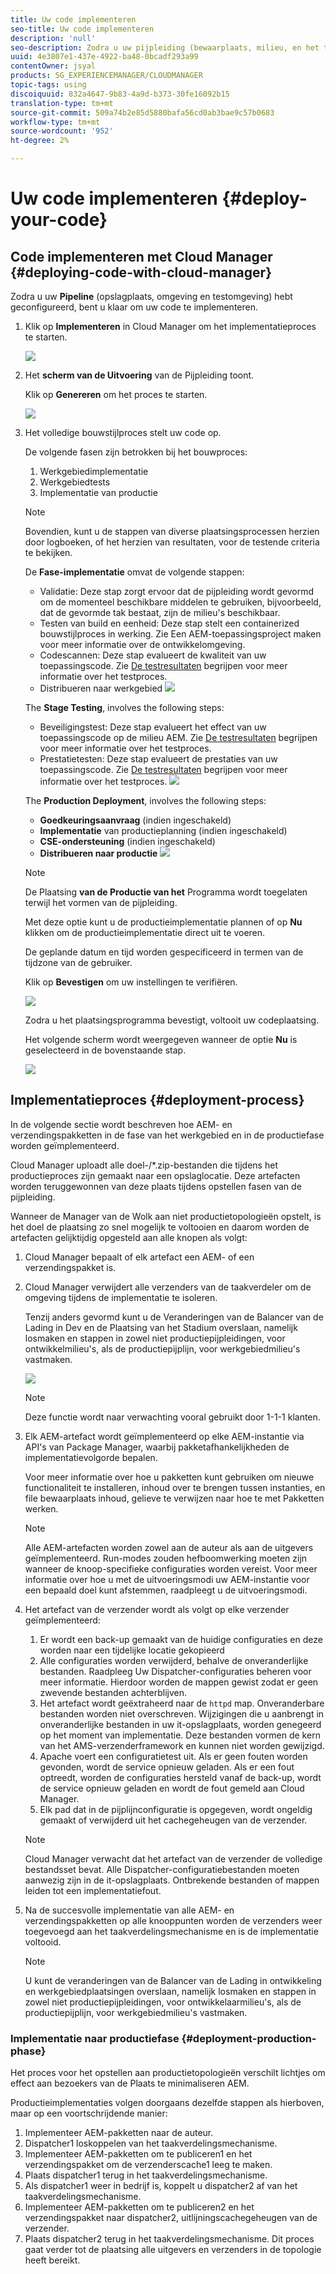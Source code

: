 ```yaml
---
title: Uw code implementeren
seo-title: Uw code implementeren
description: 'null'
seo-description: Zodra u uw pijpleiding (bewaarplaats, milieu, en het testen milieu) hebt gevormd, bent u bereid om uw code op te stellen. Volg deze pagina voor meer informatie.
uuid: 4e3807e1-437e-4922-ba48-0bcadf293a99
contentOwner: jsyal
products: SG_EXPERIENCEMANAGER/CLOUDMANAGER
topic-tags: using
discoiquuid: 832a4647-9b83-4a9d-b373-30fe16092b15
translation-type: tm+mt
source-git-commit: 509a74b2e85d5880bafa56cd0ab3bae9c57b0683
workflow-type: tm+mt
source-wordcount: '952'
ht-degree: 2%

---
```



# Uw code implementeren {#deploy-your-code}

## Code implementeren met Cloud Manager {#deploying-code-with-cloud-manager}

Zodra u uw **Pipeline** (opslagplaats, omgeving en testomgeving) hebt geconfigureerd, bent u klaar om uw code te implementeren.

1. Klik op **Implementeren** in Cloud Manager om het implementatieproces te starten.

   ![](assets/Deploy1.png)

1. Het **scherm van de Uitvoering** van de Pijpleiding toont.

   Klik op **Genereren** om het proces te starten.

   ![](assets/Deploy2.png)

1. Het volledige bouwstijlproces stelt uw code op.

   De volgende fasen zijn betrokken bij het bouwproces:

   1. Werkgebiedimplementatie
   1. Werkgebiedtests
   1. Implementatie van productie
   >[!NOTE]
   >
   >Bovendien, kunt u de stappen van diverse plaatsingsprocessen herzien door logboeken, of het herzien van resultaten, voor de testende criteria te bekijken.

   De **Fase-implementatie** omvat de volgende stappen:

   * Validatie: Deze stap zorgt ervoor dat de pijpleiding wordt gevormd om de momenteel beschikbare middelen te gebruiken, bijvoorbeeld, dat de gevormde tak bestaat, zijn de milieu&#39;s beschikbaar.
   * Testen van build en eenheid: Deze stap stelt een containerized bouwstijlproces in werking. Zie Een AEM-toepassingsproject [](create-an-application-project.md) maken voor meer informatie over de ontwikkelomgeving.
   * Codescannen: Deze stap evalueert de kwaliteit van uw toepassingscode. Zie [De testresultaten](understand-your-test-results.md) begrijpen voor meer informatie over het testproces.
   * Distribueren naar werkgebied
   ![](assets/Stage_Deployment1.png)

   The **Stage Testing**, involves the following steps:

   * Beveiligingstest: Deze stap evalueert het effect van uw toepassingscode op de milieu AEM. Zie [De testresultaten](understand-your-test-results.md) begrijpen voor meer informatie over het testproces.
   * Prestatietesten: Deze stap evalueert de prestaties van uw toepassingscode. Zie [De testresultaten](understand-your-test-results.md) begrijpen voor meer informatie over het testproces.
   ![](assets/Stage_Testing1.png)

   The **Production Deployment**, involves the following steps:

   * **Goedkeuringsaanvraag** (indien ingeschakeld)
   * **Implementatie** van productieplanning (indien ingeschakeld)
   * **CSE-ondersteuning** (indien ingeschakeld)
   * **Distribueren naar productie**
   ![](assets/Prod_Deployment1.png)

   >[!NOTE]
   >
   >De Plaatsing **van de Productie van het** Programma wordt toegelaten terwijl het vormen van de pijpleiding.
   >
   >
   >Met deze optie kunt u de productieimplementatie plannen of op **Nu** klikken om de productieimplementatie direct uit te voeren.
   >
   >
   >De geplande datum en tijd worden gespecificeerd in termen van de tijdzone van de gebruiker.
   >
   >
   >Klik op **Bevestigen** om uw instellingen te verifiëren.

   ![](assets/Production_Deployment1.png)

   Zodra u het plaatsingsprogramma bevestigt, voltooit uw codeplaatsing.

   Het volgende scherm wordt weergegeven wanneer de optie **Nu** is geselecteerd in de bovenstaande stap.

   ![](assets/Production_Deployment2.png)

## Implementatieproces {#deployment-process}

In de volgende sectie wordt beschreven hoe AEM- en verzendingspakketten in de fase van het werkgebied en in de productiefase worden geïmplementeerd.

Cloud Manager uploadt alle doel-/*.zip-bestanden die tijdens het productieproces zijn gemaakt naar een opslaglocatie.  Deze artefacten worden teruggewonnen van deze plaats tijdens opstellen fasen van de pijpleiding.

Wanneer de Manager van de Wolk aan niet productietopologieën opstelt, is het doel de plaatsing zo snel mogelijk te voltooien en daarom worden de artefacten gelijktijdig opgesteld aan alle knopen als volgt:

1. Cloud Manager bepaalt of elk artefact een AEM- of een verzendingspakket is.
1. Cloud Manager verwijdert alle verzenders van de taakverdeler om de omgeving tijdens de implementatie te isoleren.

   Tenzij anders gevormd kunt u de Veranderingen van de Balancer van de Lading in Dev en de Plaatsing van het Stadium overslaan, namelijk losmaken en stappen in zowel niet productiepijpleidingen, voor ontwikkelmilieu&#39;s, als de productiepijplijn, voor werkgebiedmilieu&#39;s vastmaken.

   ![](assets/load_balancer.png)

   >[!NOTE]
   >
   >Deze functie wordt naar verwachting vooral gebruikt door 1-1-1 klanten.

1. Elk AEM-artefact wordt geïmplementeerd op elke AEM-instantie via API&#39;s van Package Manager, waarbij pakketafhankelijkheden de implementatievolgorde bepalen.

   Voor meer informatie over hoe u pakketten kunt gebruiken om nieuwe functionaliteit te installeren, inhoud over te brengen tussen instanties, en file bewaarplaats inhoud, gelieve te verwijzen naar hoe te met Pakketten werken.

   >[!NOTE]
   >
   >Alle AEM-artefacten worden zowel aan de auteur als aan de uitgevers geïmplementeerd. Run-modes zouden hefboomwerking moeten zijn wanneer de knoop-specifieke configuraties worden vereist. Voor meer informatie over hoe u met de uitvoeringsmodi uw AEM-instantie voor een bepaald doel kunt afstemmen, raadpleegt u de uitvoeringsmodi.

1. Het artefact van de verzender wordt als volgt op elke verzender geïmplementeerd:

   1. Er wordt een back-up gemaakt van de huidige configuraties en deze worden naar een tijdelijke locatie gekopieerd
   1. Alle configuraties worden verwijderd, behalve de onveranderlijke bestanden. Raadpleeg Uw Dispatcher-configuraties beheren voor meer informatie. Hierdoor worden de mappen gewist zodat er geen zwevende bestanden achterblijven.
   1. Het artefact wordt geëxtraheerd naar de `httpd` map.  Onveranderbare bestanden worden niet overschreven. Wijzigingen die u aanbrengt in onveranderlijke bestanden in uw it-opslagplaats, worden genegeerd op het moment van implementatie.  Deze bestanden vormen de kern van het AMS-verzenderframework en kunnen niet worden gewijzigd.
   1. Apache voert een configuratietest uit. Als er geen fouten worden gevonden, wordt de service opnieuw geladen. Als er een fout optreedt, worden de configuraties hersteld vanaf de back-up, wordt de service opnieuw geladen en wordt de fout gemeld aan Cloud Manager.
   1. Elk pad dat in de pijplijnconfiguratie is opgegeven, wordt ongeldig gemaakt of verwijderd uit het cachegeheugen van de verzender.
   >[!NOTE]
   >
   >Cloud Manager verwacht dat het artefact van de verzender de volledige bestandsset bevat.  Alle Dispatcher-configuratiebestanden moeten aanwezig zijn in de it-opslagplaats. Ontbrekende bestanden of mappen leiden tot een implementatiefout.

1. Na de succesvolle implementatie van alle AEM- en verzendingspakketten op alle knooppunten worden de verzenders weer toegevoegd aan het taakverdelingsmechanisme en is de implementatie voltooid.

   >[!NOTE]
   >
   >U kunt de veranderingen van de Balancer van de Lading in ontwikkeling en werkgebiedplaatsingen overslaan, namelijk losmaken en stappen in zowel niet productiepijpleidingen, voor ontwikkelaarmilieu&#39;s, als de productiepijplijn, voor werkgebiedmilieu&#39;s vastmaken.

### Implementatie naar productiefase {#deployment-production-phase}

Het proces voor het opstellen aan productietopologieën verschilt lichtjes om effect aan bezoekers van de Plaats te minimaliseren AEM.

Productieimplementaties volgen doorgaans dezelfde stappen als hierboven, maar op een voortschrijdende manier:

1. Implementeer AEM-pakketten naar de auteur.
1. Dispatcher1 loskoppelen van het taakverdelingsmechanisme.
1. Implementeer AEM-pakketten om te publiceren1 en het verzendingspakket om de verzenderscache1 leeg te maken.
1. Plaats dispatcher1 terug in het taakverdelingsmechanisme.
1. Als dispatcher1 weer in bedrijf is, koppelt u dispatcher2 af van het taakverdelingsmechanisme.
1. Implementeer AEM-pakketten om te publiceren2 en het verzendingspakket naar dispatcher2, uitlijningscachegeheugen van de verzender.
1. Plaats dispatcher2 terug in het taakverdelingsmechanisme.
Dit proces gaat verder tot de plaatsing alle uitgevers en verzenders in de topologie heeft bereikt.


